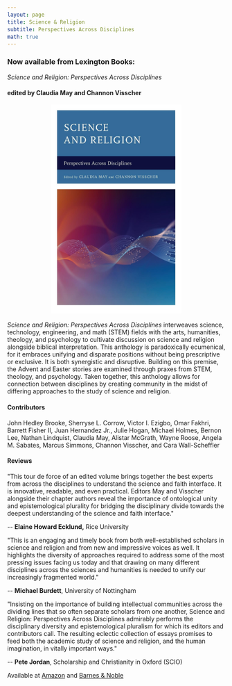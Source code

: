 ```yaml
---
layout: page
title: Science & Religion
subtitle: Perspectives Across Disciplines
math: true
---
```


### Now available from Lexington Books:
_Science and Religion: Perspectives Across Disciplines_

#### edited by Claudia May and Channon Visscher

<p>
  <center>
<img
  class="fit-picture"
  width="60%" height="60%"
  src="/img/sr_book_cover.jpg"
  alt="Science and Religion: Perspectives Across Disciplines" />
  </center>
</p>

_Science and Religion: Perspectives Across Disciplines_ interweaves science, technology, engineering, and math (STEM) fields with the arts, humanities, theology, and psychology to cultivate discussion on science and religion alongside biblical interpretation. This anthology is paradoxically ecumenical, for it embraces unifying and disparate positions without being prescriptive or exclusive. It is both synergistic and disruptive. Building on this premise, the Advent and Easter stories are examined through praxes from STEM, theology, and psychology. Taken together, this anthology allows for connection between disciplines by creating community in the midst of differing approaches to the study of science and religion.

#### Contributors
John Hedley Brooke, Sherryse L. Corrow, Victor I. Ezigbo, Omar Fakhri, Barrett Fisher II, Juan Hernandez Jr., Julie Hogan, Michael Holmes, Bernon Lee, Nathan Lindquist, Claudia May, Alistar McGrath, Wayne Roose, Angela M. Sabates, Marcus Simmons, Channon Visscher, and Cara Wall-Scheffler

#### Reviews

"This tour de force of an edited volume brings together the best experts from across the disciplines to understand the science and faith interface. It is innovative, readable, and even practical. Editors May and Visscher alongside their chapter authors reveal the importance of ontological unity and epistemological plurality for bridging the disciplinary divide towards the deepest understanding of the science and faith interface."

-- **Elaine Howard Ecklund,** Rice University

"This is an engaging and timely book from both well-established scholars in science and religion and from new and impressive voices as well. It highlights the diversity of approaches required to address some of the most pressing issues facing us today and that drawing on many different disciplines across the sciences and humanities is needed to unify our increasingly fragmented world."

-- **Michael Burdett**, University of Nottingham

"Insisting on the importance of building intellectual communities across the dividing lines that so often separate scholars from one another, Science and Religion: Perspectives Across Disciplines admirably performs the disciplinary diversity and epistemological pluralism for which its editors and contributors call. The resulting eclectic collection of essays promises to feed both the academic study of science and religion, and the human imagination, in vitally important ways."

-- **Pete Jordan**, Scholarship and Christianity in Oxford (SCIO)

Available at [Amazon](https://www.amazon.com/Science-Religion-Perspectives-Across-Disciplines/dp/1666924741/) and [Barnes & Noble](https://www.barnesandnoble.com/w/science-and-religion-claudia-may/1143786974?ean=9781666924749)

